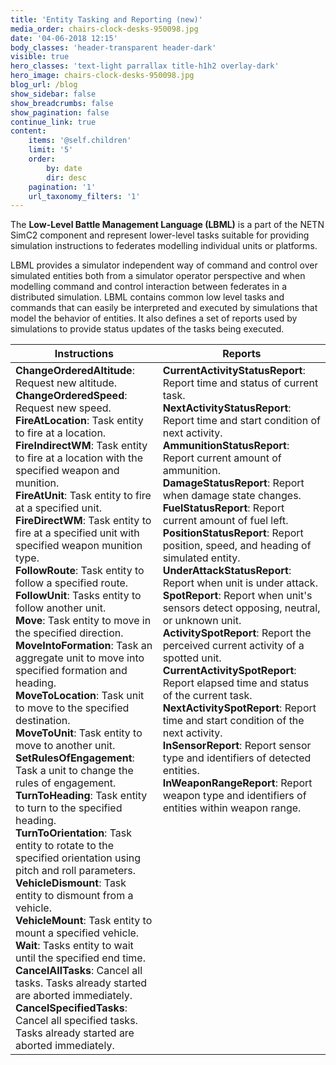 ```yaml
---
title: 'Entity Tasking and Reporting (new)'
media_order: chairs-clock-desks-950098.jpg
date: '04-06-2018 12:15'
body_classes: 'header-transparent header-dark'
visible: true
hero_classes: 'text-light parrallax title-h1h2 overlay-dark'
hero_image: chairs-clock-desks-950098.jpg
blog_url: /blog
show_sidebar: false
show_breadcrumbs: false
show_pagination: false
continue_link: true
content:
    items: '@self.children'
    limit: '5'
    order:
        by: date
        dir: desc
    pagination: '1'
    url_taxonomy_filters: '1'
---
```


The **Low-Level Battle Management Language (LBML)**  is a part of the NETN SimC2 component and represent lower-level tasks suitable for providing simulation instructions to federates modelling individual units or platforms. 

LBML provides a simulator independent way of command and control over simulated entities both from a simulator operator perspective and when modelling command and control interaction between federates in a distributed simulation. LBML contains common low level tasks and commands that can easily be interpreted and executed by simulations that model the behavior of entities. It also defines a set of reports used by simulations to provide status updates of the tasks being executed. 

<table class="table">
  <thead>
    <tr>
      <th>Instructions</th>
      <th>Reports</th>
    </tr>
  </thead>
  <tbody>
    <tr>
      <td valign="top">
<b>ChangeOrderedAltitude</b>: Request new altitude.</br>
<b>ChangeOrderedSpeed</b>: Request new speed.</br>
<b>FireAtLocation</b>: Task entity to fire at a location.</br>
<b>FireIndirectWM</b>: Task entity to fire at a location with the specified weapon and munition.</br>
<b>FireAtUnit</b>: Task entity to fire at a specified unit.</br>
<b>FireDirectWM</b>: Task entity to fire at a specified unit with specified weapon munition type.</br>
<b>FollowRoute</b>: Task entity to follow a specified route.</br>
<b>FollowUnit</b>: Tasks entity to follow another unit.</br>
<b>Move</b>: Task entity to move in the specified direction.</br>
<b>MoveIntoFormation</b>: Task an aggregate unit to move into specified formation and heading.</br>
<b>MoveToLocation</b>: Task unit to move to the specified destination.</br>
<b>MoveToUnit</b>: Task entity to move to another unit.</br>
<b>SetRulesOfEngagement</b>: Task a unit to change the rules of engagement.</br>
<b>TurnToHeading</b>: Task entity to turn to the specified heading.</br>
<b>TurnToOrientation</b>: Task entity to rotate to the specified orientation using pitch and roll parameters.</br>
<b>VehicleDismount</b>: Task entity to dismount from a vehicle.</br>
<b>VehicleMount</b>: Task entity to mount a specified vehicle.</br>
<b>Wait</b>: Tasks entity to wait until the specified end time.</br>
<b>CancelAllTasks</b>: Cancel all tasks. Tasks already started are aborted immediately. </br>
<b>CancelSpecifiedTasks</b>: Cancel all specified tasks. Tasks already started are aborted immediately.</br>
</td>
<td valign="top">
 <b>CurrentActivityStatusReport</b>: Report time and status of current task.</br>
<b>NextActivityStatusReport</b>: Report time and start condition of next activity.</br>
<b>AmmunitionStatusReport</b>: Report current amount of ammunition.</br>
<b>DamageStatusReport</b>: Report when damage state changes.</br>
<b>FuelStatusReport</b>: Report current amount of fuel left.</br>
<b>PositionStatusReport</b>: Report position, speed, and heading of simulated entity.</br>
<b>UnderAttackStatusReport</b>: Report when unit is under attack.</br>
<b>SpotReport</b>: Report when unit's sensors detect opposing, neutral, or unknown unit.</br>
<b>ActivitySpotReport</b>: Report the perceived current activity of a spotted unit.</br>
<b>CurrentActivitySpotReport</b>: Report elapsed time and status of the current task.</br>
<b>NextActivitySpotReport</b>: Report time and start condition of the next activity.</br>
<b>InSensorReport</b>: Report sensor type and identifiers of detected entities.</br>
<b>InWeaponRangeReport</b>: Report weapon type and identifiers of entities within weapon range. </br>
</td>
    
  </tbody>
</table>
<p/>
